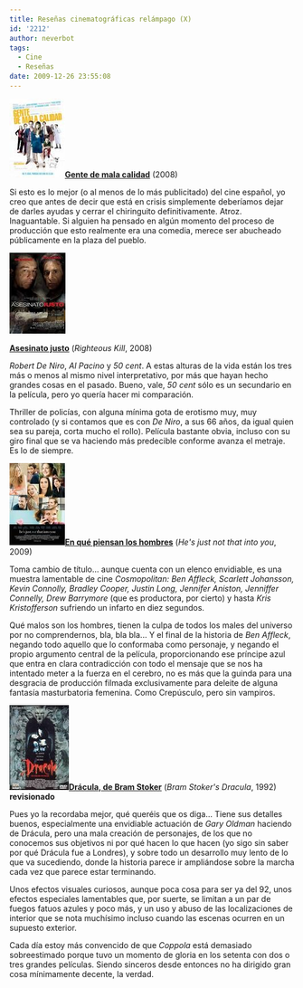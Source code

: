 ```yaml
---
title: Reseñas cinematográficas relámpago (X)
id: '2212'
author: neverbot
tags:
  - Cine
  - Reseñas
date: 2009-12-26 23:55:08
---
```


![200912262326.jpg](./resenas-cinematograficas-relampago-x/200912262326.jpg)[**Gente de mala calidad**](http://www.imdb.com/title/tt1047870/) (2008)

Si esto es lo mejor (o al menos de lo más publicitado) del cine español, yo creo que antes de decir que está en crisis simplemente deberíamos dejar de darles ayudas y cerrar el chiringuito definitivamente. Atroz. Inaguantable. Si alguien ha pensado en algún momento del proceso de producción que esto realmente era una comedia, merece ser abucheado públicamente en la plaza del pueblo.

![200912262328.jpg](./resenas-cinematograficas-relampago-x/200912262328.jpg)

**[Asesinato justo](http://www.imdb.com/title/tt1034331/)** (_Righteous Kill_, 2008)

_Robert De Niro_, _Al Pacino_ y _50 cent_. A estas alturas de la vida están los tres más o menos al mismo nivel interpretativo, por más que hayan hecho grandes cosas en el pasado. Bueno, vale, _50 cent_ sólo es un secundario en la película, pero yo quería hacer mi comparación.

Thriller de policías, con alguna mínima gota de erotismo muy, muy controlado (y si contamos que es con _De Niro_, a sus 66 años, da igual quien sea su pareja, corta mucho el rollo). Película bastante obvia, incluso con su giro final que se va haciendo más predecible conforme avanza el metraje. Es lo de siempre.  

![200912262335.jpg](./resenas-cinematograficas-relampago-x/200912262335.jpg)**[En qué piensan los hombres](http://www.imdb.com/title/tt1001508/)** (_He's just not that into you_, 2009)

Toma cambio de título... aunque cuenta con un elenco envidiable, es una muestra lamentable de cine _Cosmopolitan:_ _Ben Affleck, Scarlett Johansson, Kevin Connolly, Bradley Cooper, Justin Long, Jennifer Aniston, Jenniffer Connelly, Drew Barrymore_ (que es productora, por cierto) y hasta _Kris Kristofferson_ sufriendo un infarto en diez segundos.

Qué malos son los hombres, tienen la culpa de todos los males del universo por no comprendernos, bla, bla bla... Y el final de la historia de _Ben Affleck_, negando todo aquello que lo conformaba como personaje, y negando el propio argumento central de la película, proporcionando ese príncipe azul que entra en clara contradicción con todo el mensaje que se nos ha intentado meter a la fuerza en el cerebro, no es más que la guinda para una desgracia de producción filmada exclusivamente para deleite de alguna fantasía masturbatoria femenina. Como Crepúsculo, pero sin vampiros.

**![200912262344.jpg](./resenas-cinematograficas-relampago-x/200912262344.jpg)[Drácula, de Bram Stoker](http://www.imdb.com/title/tt0103874/)** (_Bram Stoker's Dracula_, 1992) **revisionado**

Pues yo la recordaba mejor, qué queréis que os diga... Tiene sus detalles buenos, especialmente una envidiable actuación de _Gary Oldman_ haciendo de Drácula, pero una mala creación de personajes, de los que no conocemos sus objetivos ni por qué hacen lo que hacen (yo sigo sin saber por qué Drácula fue a Londres), y sobre todo un desarrollo muy lento de lo que va sucediendo, donde la historia parece ir ampliándose sobre la marcha cada vez que parece estar terminando.

Unos efectos visuales curiosos, aunque poca cosa para ser ya del 92, unos efectos especiales lamentables que, por suerte, se limitan a un par de fuegos fatuos azules y poco más, y un uso y abuso de las localizaciones de interior que se nota muchísimo incluso cuando las escenas ocurren en un supuesto exterior.

Cada día estoy más convencido de que _Coppola_ está demasiado sobreestimado porque tuvo un momento de gloria en los setenta con dos o tres grandes películas. Siendo sinceros desde entonces no ha dirigido gran cosa mínimamente decente, la verdad.